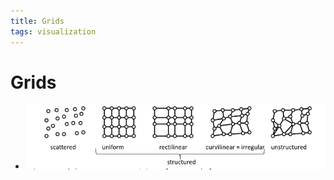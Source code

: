 ```yaml
---
title: Grids
tags: visualization
---
```


# Grids
- ![im](assets/Pasted%20Image%2020220411124545.png)












































































